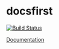 # docsfirst

[![Build Status](https://travis-ci.org/rainbowbismuth/docsfirst.svg?branch=master)](https://travis-ci.org/rainbowbismuth/docsfirst)

[Documentation](http://rainbowbismuth.github.io/docsfirst/)
